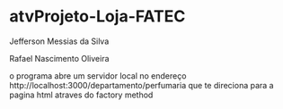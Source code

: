 # atvProjeto-Loja-FATEC

<p>Jefferson Messias da Silva</p>
<p>Rafael Nascimento Oliveira</p>

<p>o programa abre um servidor local no endereço  http://localhost:3000/departamento/perfumaria que te direciona para a pagina html atraves do factory method</p>

